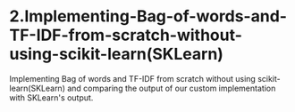 # 2.Implementing-Bag-of-words-and-TF-IDF-from-scratch-without-using-scikit-learn(SKLearn)
Implementing Bag of words and TF-IDF from scratch without using scikit-learn(SKLearn) and comparing the output of our custom implementation with SKLearn's output.
